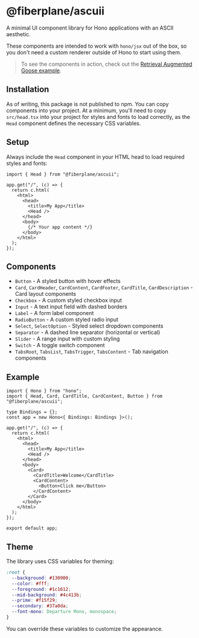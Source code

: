 # @fiberplane/ascuii

A minimal UI component library for Hono applications with an ASCII aesthetic.

These components are intended to work with `hono/jsx` out of the box, so you don't need a custom renderer outside of Hono to start using them.

> To see the components in action, check out the [Retrieval Augmented Goose example](../examples/cf-retrieval-augmented-goose).

## Installation

As of writing, this package is not published to npm. You can copy components into your project. At a minimum, you'll need to copy `src/head.tsx` into your project for styles and fonts to load correctly, as the `Head` component defines the necessary CSS variables.

## Setup

Always include the `Head` component in your HTML head to load required styles and fonts:

```tsx
import { Head } from "@fiberplane/ascuii";

app.get("/", (c) => {
  return c.html(
    <html>
      <head>
        <title>My App</title>
        <Head />
      </head>
      <body>
        {/* Your app content */}
      </body>
    </html>
  );
});
```

## Components

- `Button` - A styled button with hover effects
- `Card`, `CardHeader`, `CardContent`, `CardFooter`, `CardTitle`, `CardDescription` - Card layout components
- `Checkbox` - A custom styled checkbox input
- `Input` - A text input field with dashed borders
- `Label` - A form label component
- `RadioButton` - A custom styled radio input
- `Select`, `SelectOption` - Styled select dropdown components
- `Separator` - A dashed line separator (horizontal or vertical)
- `Slider` - A range input with custom styling
- `Switch` - A toggle switch component
- `TabsRoot`, `TabsList`, `TabsTrigger`, `TabsContent` - Tab navigation components

## Example

```tsx
import { Hono } from "hono";
import { Head, Card, CardTitle, CardContent, Button } from "@fiberplane/ascuii";

type Bindings = {};
const app = new Hono<{ Bindings: Bindings }>();

app.get("/", (c) => {
  return c.html(
    <html>
      <head>
        <title>My App</title>
        <Head />
      </head>
      <body>
        <Card>
          <CardTitle>Welcome</CardTitle>
          <CardContent>
            <Button>Click me</Button>
          </CardContent>
        </Card>
      </body>
    </html>
  );
});

export default app;
```

## Theme

The library uses CSS variables for theming:

```css
:root {
  --background: #130900;
  --color: #fff;
  --foreground: #1c1612;
  --mid-background: #4c413b;
  --prime: #f15f29;
  --secondary: #37a0da;
  --font-mono: Departure Mono, monospace;
}
```

You can override these variables to customize the appearance.
